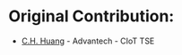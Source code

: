# Original Contribution:

- [C.H. Huang](https://github.com/chhuang789/redfish_advantech) - Advantech - CIoT TSE
